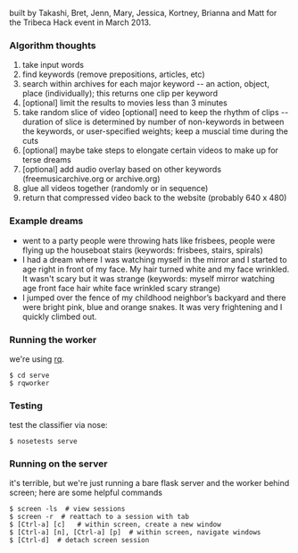 built by Takashi, Bret, Jenn, Mary, Jessica, Kortney, Brianna and Matt
for the Tribeca Hack event in March 2013.


### Algorithm thoughts

1. take input words
2. find keywords (remove prepositions, articles, etc)
3. search within archives for each major keyword -- an action, object, place (individually); this returns one clip per keyword
4. [optional] limit the results to movies less than 3 minutes
5. take random slice of video [optional] need to keep the rhythm of clips -- duration of slice is determined by number of non-keywords in between the keywords, or user-specified weights; keep a muscial time during the cuts
6. [optional] maybe take steps to elongate certain videos to make up for terse dreams
7. [optional] add audio overlay based on other keywords (freemusicarchive.org or archive.org)
8. glue all videos together (randomly or in sequence)
9. return that compressed video back to the website (probably 640 x 480)


### Example dreams

* went to a party people were throwing hats like frisbees, people were 
flying up the houseboat stairs (keywords: frisbees, stairs, spirals)
* I had a dream where I was watching myself in the mirror and I started to age right in front of my face. My hair turned white and my face wrinkled. It wasn't scary but it was strange (keywords: myself mirror watching age front face hair white face wrinkled scary strange)
* I jumped over the fence of my childhood neighbor’s backyard and there were bright pink, blue and orange snakes. It was very frightening and I quickly climbed out. 


### Running the worker

we're using [rq](http://python-rq.org).

    $ cd serve
    $ rqworker


### Testing

test the classifier via nose:

    $ nosetests serve


### Running on the server

it's terrible, but we're just running a bare flask server and the worker behind screen;
here are some helpful commands

    $ screen -ls  # view sessions
    $ screen -r  # reattach to a session with tab
    $ [Ctrl-a] [c]   # within screen, create a new window
    $ [Ctrl-a] [n], [Ctrl-a] [p]  # within screen, navigate windows
    $ [Ctrl-d]  # detach screen session

